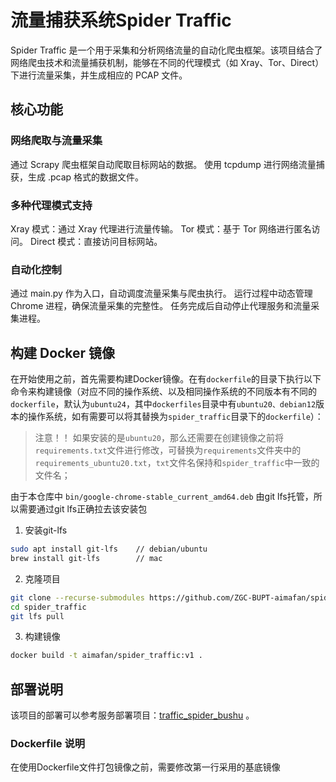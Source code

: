 # 流量捕获系统Spider Traffic

Spider Traffic 是一个用于采集和分析网络流量的自动化爬虫框架。该项目结合了网络爬虫技术和流量捕获机制，能够在不同的代理模式（如 Xray、Tor、Direct）下进行流量采集，并生成相应的 PCAP 文件。

## 核心功能
### 网络爬取与流量采集

通过 Scrapy 爬虫框架自动爬取目标网站的数据。
使用 tcpdump 进行网络流量捕获，生成 .pcap 格式的数据文件。

### 多种代理模式支持
Xray 模式：通过 Xray 代理进行流量传输。
Tor 模式：基于 Tor 网络进行匿名访问。
Direct 模式：直接访问目标网站。

### 自动化控制
通过 main.py 作为入口，自动调度流量采集与爬虫执行。
运行过程中动态管理 Chrome 进程，确保流量采集的完整性。
任务完成后自动停止代理服务和流量采集进程。

## 构建 Docker 镜像

在开始使用之前，首先需要构建Docker镜像。在有`dockerfile`的目录下执行以下命令来构建镜像（对应不同的操作系统、以及相同操作系统的不同版本有不同的`dockerfile`，默认为`ubuntu24`，其中`dockerfiles`目录中有`ubuntu20、debian12`版本的操作系统，如有需要可以将其替换为`spider_traffic`目录下的`dockerfile`）：
> 注意！！
> 如果安装的是`ubuntu20`，那么还需要在创建镜像之前将`requirements.txt`文件进行修改，可替换为`requirements`文件夹中的`requirements_ubuntu20.txt`，`txt`文件名保持和`spider_traffic`中一致的文件名；

由于本仓库中 `bin/google-chrome-stable_current_amd64.deb` 由git lfs托管，所以需要通过git lfs正确拉去该安装包

1. 安装git-lfs
```bash
sudo apt install git-lfs    // debian/ubuntu
brew install git-lfs        // mac
```

2. 克隆项目
```bash
git clone --recurse-submodules https://github.com/ZGC-BUPT-aimafan/spider_traffic.git
cd spider_traffic
git lfs pull
```

3. 构建镜像
```bash
docker build -t aimafan/spider_traffic:v1 .
```

## 部署说明
该项目的部署可以参考服务部署项目：[traffic_spider_bushu](https://github.com/ZGC-BUPT-aimafan/traffic_spider_bushu.git) 。



### Dockerfile 说明

在使用Dockerfile文件打包镜像之前，需要修改第一行采用的基底镜像